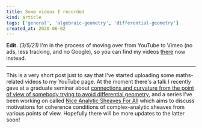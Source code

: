 ```yaml
---
title: Some videos I recorded
kind: article
tags: ['general', 'algebraic-geometry', 'differential-geometry']
created_at: 2020-06-02
---
```


**Edit.** _(3/5/21)_
I'm in the process of moving over from YouTube to Vimeo (no ads, less tracking, and no Google), so you can find my videos [there](https://vimeo.com/thosgood) now instead.

---

This is a very short post just to say that I've started uploading some maths-related videos to my YouTube page. At the moment there's a talk I recently gave at a graduate seminar about [connections and curvature from the point of view of somebody trying to avoid differential geometry](https://www.youtube.com/playlist?list=PL1-fVcTSjrGT6ZQky9HoFVyiWgZwhc0ZZ), and a series I've been working on called [Nice Analytic Sheaves For All](https://www.youtube.com/playlist?list=PL1-fVcTSjrGSrMHbNcPpdbhNFbCU-FXVL) which aims to discuss motivations for coherence conditions of complex-analytic sheaves from various points of view. Hopefully there will be more updates to the latter soon!

<!-- more -->